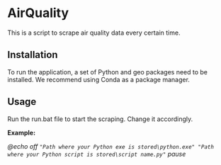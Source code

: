 # AirQuality
This is a script to scrape air quality data every certain time.

## Installation
To run the application, a set of Python and geo packages need to be installed. We recommend using Conda as a package manager.

## Usage
Run the run.bat file to start the scraping. Change it accordingly.

**Example:**

_@echo off
``
"Path where your Python exe is stored\python.exe" "Path where your Python script is stored\script name.py"
``
pause_